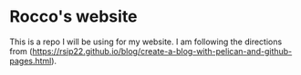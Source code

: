 # Rocco's website

This is a repo I will be using for my website. I am following the directions from (https://rsip22.github.io/blog/create-a-blog-with-pelican-and-github-pages.html). 

